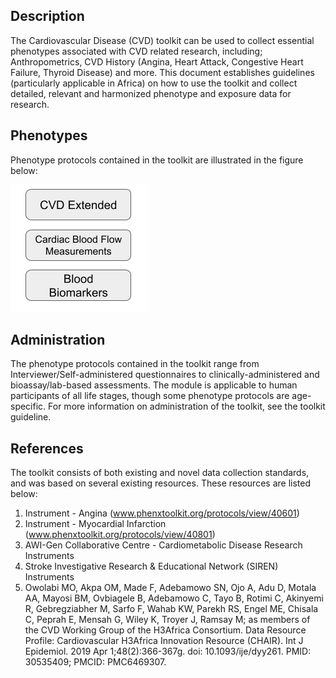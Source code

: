 ## Description

The Cardiovascular Disease (CVD) toolkit can be used to collect essential phenotypes associated with CVD related research, including; Anthropometrics, CVD History (Angina, Heart Attack, Congestive Heart Failure, Thyroid Disease) and more.  This document establishes guidelines (particularly applicable in Africa) on how to use the toolkit and collect detailed, relevant and harmonized phenotype and exposure data for research. 

## Phenotypes

Phenotype protocols contained in the toolkit are illustrated in the figure below:

![phen](cvd_phenotypes.png)

## Administration

The phenotype protocols contained in the toolkit range from Interviewer/Self-administered questionnaires to clinically-administered and bioassay/lab-based assessments. The module is applicable to human participants of all life stages, though some phenotype protocols are age-specific. For more information on administration of the toolkit, see the toolkit guideline.

## References

The toolkit consists of both existing and novel data collection standards, and was based on several existing resources. These resources are listed below:

1. Instrument - Angina (www.phenxtoolkit.org/protocols/view/40601)
2. Instrument - Myocardial Infarction (www.phenxtoolkit.org/protocols/view/40801)
3. AWI-Gen Collaborative Centre - Cardiometabolic Disease Research Instruments
4. Stroke Investigative Research & Educational Network (SIREN) Instruments
5. Owolabi MO, Akpa OM, Made F, Adebamowo SN, Ojo A, Adu D, Motala AA, Mayosi BM, Ovbiagele B, Adebamowo C, Tayo B, Rotimi C, Akinyemi R, Gebregziabher M, Sarfo F, Wahab KW, Parekh RS, Engel ME, Chisala C, Peprah E, Mensah G, Wiley K, Troyer J, Ramsay M; as members of the CVD Working Group of the H3Africa Consortium. Data Resource Profile: Cardiovascular H3Africa Innovation Resource (CHAIR). Int J Epidemiol. 2019 Apr 1;48(2):366-367g. doi: 10.1093/ije/dyy261. PMID: 30535409; PMCID: PMC6469307.

